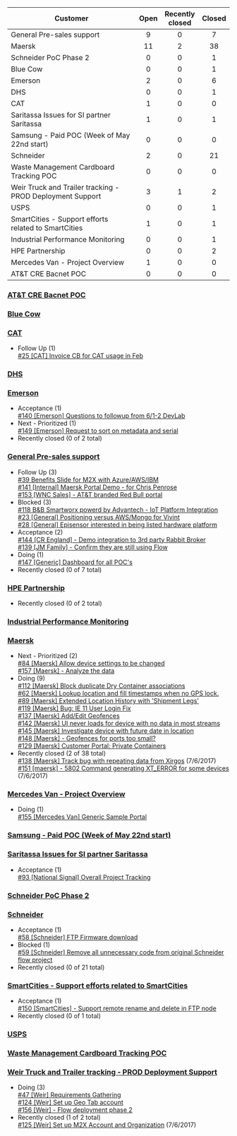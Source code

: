 Customer | Open | Recently<br> closed | Closed   
---- | :----: | :----: | :----:   
General Pre-sales support|9|0|7   
Maersk|11|2|38   
Schneider PoC Phase 2|0|0|1   
Blue Cow|0|0|1   
Emerson|2|0|6   
DHS|0|0|1   
CAT|1|0|0   
Saritassa Issues for SI partner Saritassa|1|0|1   
Samsung - Paid POC (Week of May 22nd start)|0|0|0   
Schneider|2|0|21   
Waste Management Cardboard Tracking POC|0|0|0   
Weir Truck and Trailer tracking - PROD Deployment Support|3|1|2   
USPS|0|0|1   
SmartCities - Support efforts related to SmartCities|1|0|1   
Industrial Performance Monitoring|0|0|1   
HPE Partnership|0|0|2   
Mercedes Van - Project Overview|1|0|0   
AT&T CRE Bacnet POC |0|0|0   

### [AT&T CRE Bacnet POC ](https://github.com/iot-platform/Customers/issues/123)   
### [Blue Cow](https://github.com/iot-platform/Customers/issues/21)   
### [CAT](https://github.com/iot-platform/Customers/issues/26)   
* Follow Up (1)   
[#25 [CAT] Invoice CB for CAT usage in Feb](https://github.com/iot-platform/Customers/issues/25)   
### [DHS](https://github.com/iot-platform/Customers/issues/16)   
### [Emerson](https://github.com/iot-platform/Customers/issues/12)   
* Acceptance (1)   
[#140 [Emerson] Questions to followup from 6/1-2 DevLab](https://github.com/iot-platform/Customers/issues/140)   
* Next - Prioritized (1)   
[#149 [Emerson] Request to sort on metadata and serial](https://github.com/iot-platform/Customers/issues/149)   
* Recently closed (0 of 2 total)   
### [General Pre-sales support](https://github.com/iot-platform/Customers/issues/4)   
* Follow Up (3)   
[#39 Benefits Slide for M2X with Azure/AWS/IBM](https://github.com/iot-platform/Customers/issues/39)   
[#141 [Internal] Maersk Portal Demo - for Chris Penrose](https://github.com/iot-platform/Customers/issues/141)   
[#153 [WNC Sales] - AT&T branded Red Bull portal](https://github.com/iot-platform/Customers/issues/153)   
* Blocked (3)   
[#118 B&B Smartworx powerd by Advantech - IoT Platform Integration](https://github.com/iot-platform/Customers/issues/118)   
[#23 [General] Positioning versus AWS/Mongo for Vivint](https://github.com/iot-platform/Customers/issues/23)   
[#28 [General] Episensor interested in being listed hardware platform](https://github.com/iot-platform/Customers/issues/28)   
* Acceptance (2)   
[#144 [CR England] - Demo integration to 3rd party Rabbit Broker](https://github.com/iot-platform/Customers/issues/144)   
[#139 [JM Family] - Confirm they are still using Flow](https://github.com/iot-platform/Customers/issues/139)   
* Doing (1)   
[#147 [Generic] Dashboard for all POC's](https://github.com/iot-platform/Customers/issues/147)   
* Recently closed (0 of 7 total)   
### [HPE Partnership](https://github.com/iot-platform/Customers/issues/121)   
* Recently closed (0 of 2 total)   
### [Industrial Performance Monitoring](https://github.com/iot-platform/Customers/issues/37)   
### [Maersk](https://github.com/iot-platform/Customers/issues/19)   
* Next - Prioritized (2)   
[#84 [Maersk] Allow device settings to be changed](https://github.com/iot-platform/Customers/issues/84)   
[#157 [Maersk] - Analyze the data](https://github.com/iot-platform/Customers/issues/157)   
* Doing (9)   
[#112 [Maersk] Block duplicate Dry Container associations](https://github.com/iot-platform/Customers/issues/112)   
[#62 [Maersk] Lookup location and fill timestamps when no GPS lock.](https://github.com/iot-platform/Customers/issues/62)   
[#89 [Maersk] Extended Location History with 'Shipment Legs'](https://github.com/iot-platform/Customers/issues/89)   
[#119 [Maersk] Bug: IE 11 User Login Fix](https://github.com/iot-platform/Customers/issues/119)   
[#137 [Maersk] Add/Edit Geofences](https://github.com/iot-platform/Customers/issues/137)   
[#142 [Maersk] UI never loads for device with no data in most streams](https://github.com/iot-platform/Customers/issues/142)   
[#145 [Maersk] Investigate device with future date in location ](https://github.com/iot-platform/Customers/issues/145)   
[#148 [Maersk] - Geofences for ports too small?](https://github.com/iot-platform/Customers/issues/148)   
[#129 [Maersk] Customer Portal: Private Containers](https://github.com/iot-platform/Customers/issues/129)   
* Recently closed (2 of 38 total)   
[#138 [Maersk] Track bug with repeating data from Xirgos](https://github.com/iot-platform/Customers/issues/138) (7/6/2017)   
[#151 [maersk] - 5802 Command generating XT_ERROR for some devices](https://github.com/iot-platform/Customers/issues/151) (7/6/2017)   
### [Mercedes Van - Project Overview](https://github.com/iot-platform/Customers/issues/32)   
* Doing (1)   
[#155 [Mercedes Van] Generic Sample Portal](https://github.com/iot-platform/Customers/issues/155)   
### [Samsung - Paid POC (Week of May 22nd start)](https://github.com/iot-platform/Customers/issues/91)   
### [Saritassa Issues for SI partner Saritassa](https://github.com/iot-platform/Customers/issues/94)   
* Acceptance (1)   
[#93 [National Signal] Overall Project Tracking](https://github.com/iot-platform/Customers/issues/93)   
### [Schneider PoC Phase 2](https://github.com/iot-platform/Customers/issues/6)   
### [Schneider](https://github.com/iot-platform/Customers/issues/30)   
* Acceptance (1)   
[#58 [Schneider] FTP Firmware download](https://github.com/iot-platform/Customers/issues/58)   
* Blocked (1)   
[#59 [Schneider] Remove all unnecessary code from original Schneider flow project](https://github.com/iot-platform/Customers/issues/59)   
* Recently closed (0 of 21 total)   
### [SmartCities - Support efforts related to SmartCities](https://github.com/iot-platform/Customers/issues/80)   
* Acceptance (1)   
[#150 [SmartCities] - Support remote rename and delete in FTP node](https://github.com/iot-platform/Customers/issues/150)   
* Recently closed (0 of 1 total)   
### [USPS](https://github.com/iot-platform/Customers/issues/46)   
### [Waste Management Cardboard Tracking POC](https://github.com/iot-platform/Customers/issues/69)   
### [Weir Truck and Trailer tracking - PROD Deployment Support](https://github.com/iot-platform/Customers/issues/48)   
* Doing (3)   
[#47 [Weir] Requirements Gathering](https://github.com/iot-platform/Customers/issues/47)   
[#124 [Weir] Set up Geo Tab account](https://github.com/iot-platform/Customers/issues/124)   
[#156 [Weir] - Flow deployment phase 2 ](https://github.com/iot-platform/Customers/issues/156)   
* Recently closed (1 of 2 total)   
[#125 [Weir] Set up M2X Account and Organization](https://github.com/iot-platform/Customers/issues/125) (7/6/2017)   


